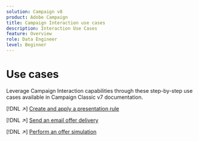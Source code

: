 ```yaml
---
solution: Campaign v8
product: Adobe Campaign
title: Campaign Interaction use cases
description: Interaction Use Cases
feature: Overview
role: Data Engineer
level: Beginner
---
```

# Use cases

Leverage Campaign Interaction capabilities through these step-by-step use cases available in Campaign Classic v7 documentation.

[!DNL :arrow_upper_right:] [Create and apply a presentation rule](https://experienceleague.adobe.com/docs/campaign-classic/using/managing-offers/case-study/presentation-rules.html)

[!DNL :arrow_upper_right:] [Send an email offer delivery](https://experienceleague.adobe.com/docs/campaign-classic/using/managing-offers/case-study/offers-on-an-outbound-channel.html)

[!DNL :arrow_upper_right:] [Perform an offer simulation](https://experienceleague.adobe.com/docs/campaign-classic/using/managing-offers/case-study/offers-on-an-outbound-channel.html)
